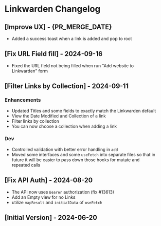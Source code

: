 # Linkwarden Changelog

## [Improve UX] - {PR_MERGE_DATE}

- Added a success toast when a link is added and pop to root

## [Fix URL Field fill] - 2024-09-16

- Fixed the URL field not being filled when run "Add website to Linkwarden" form

## [Filter Links by Collection] - 2024-09-11

### Enhancements

- Updated Titles and some fields to exactly match the Linkwarden default
- View the Date Modified and Collection of a link
- Filter links by collection
- You can now choose a collection when adding a link

### Dev

- Controlled validation with better error handling in `add`
- Moved some interfaces and some `useFetch` into separate files so that in future it will be easier to pass down those hooks for mutate and repeated calls

## [Fix API Auth] - 2024-08-20

- The API now uses `Bearer` authorization (fix #13613)
- Add an Empty view for no Links
- utilize `mapResult` and `initialData` of `useFetch`

## [Initial Version] - 2024-06-20
